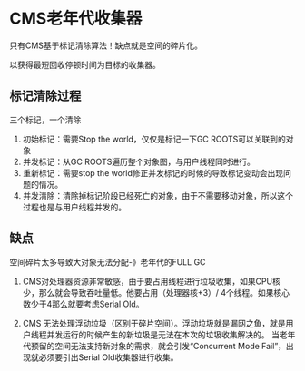 # CMS老年代收集器

只有CMS基于标记清除算法！缺点就是空间的碎片化。

以获得最短回收停顿时间为目标的收集器。

## 标记清除过程
三个标记，一个清除
1. 初始标记：需要Stop the world，仅仅是标记一下GC ROOTS可以关联到的对象
2. 并发标记：从GC ROOTS遍历整个对象图，与用户线程同时进行。
3. 重新标记：需要stop the world修正并发标记的时候的导致标记变动会出现问题的情况。
4. 并发清除：清除掉标记阶段已经死亡的对象，由于不需要移动对象，所以这个过程也是与用户线程并发的。

## 缺点
空间碎片太多导致大对象无法分配-》老年代的FULL GC

1. CMS对处理器资源非常敏感，由于要占用线程进行垃圾收集，如果CPU核少，那么就会导致吞吐量低。他要占用（处理器核+3）/ 4个线程。如果核心数少于4那么就要考虑Serial Old。

2. CMS 无法处理浮动垃圾（区别于碎片空间）。浮动垃圾就是漏网之鱼，就是用户线程并发运行的时候产生的新垃圾是无法在本次的垃圾收集解决的。 当老年代预留的空间无法支持新对象的需求，就会引发“Concurrent Mode Fail”，出现就必须要引出Serial Old收集器进行收集。